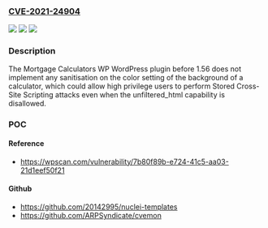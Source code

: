 ### [CVE-2021-24904](https://cve.mitre.org/cgi-bin/cvename.cgi?name=CVE-2021-24904)
![](https://img.shields.io/static/v1?label=Product&message=Mortgage%20Calculators%20WP&color=blue)
![](https://img.shields.io/static/v1?label=Version&message=1.56%3C%201.56%20&color=brighgreen)
![](https://img.shields.io/static/v1?label=Vulnerability&message=CWE-79%20Cross-site%20Scripting%20(XSS)&color=brighgreen)

### Description

The Mortgage Calculators WP WordPress plugin before 1.56 does not implement any sanitisation on the color setting of the background of a calculator, which could allow high privilege users to perform Stored Cross-Site Scripting attacks even when the unfiltered_html capability is disallowed.

### POC

#### Reference
- https://wpscan.com/vulnerability/7b80f89b-e724-41c5-aa03-21d1eef50f21

#### Github
- https://github.com/20142995/nuclei-templates
- https://github.com/ARPSyndicate/cvemon

